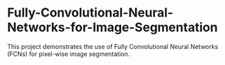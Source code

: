 # Fully-Convolutional-Neural-Networks-for-Image-Segmentation
This project demonstrates the use of Fully Convolutional Neural Networks (FCNs) for pixel-wise image segmentation.
